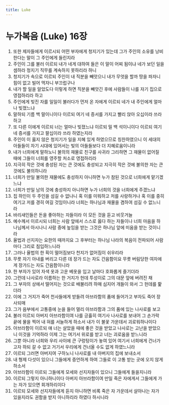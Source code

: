 ```yaml
---
title: Luke
---
```


# 누가복음 (Luke) 16장
1. 또한 제자들에게 이르시되 어떤 부자에게 청지기가 있는데 그가 주인의 소유를 낭비한다는 말이 그 주인에게 들린지라
1. 주인이 그를 불러 이르되 내가 네게 대하여 들은 이 말이 어찌 됨이냐 네가 보던 일을 셈하라 청지기 직무를 계속하지 못하리라 하니
1. 청지기가 속으로 이르되 주인이 내 직분을 빼앗으니 내가 무엇을 할까 땅을 파자니 힘이 없고 빌어 먹자니 부끄럽구나
1. 내가 할 일을 알았도다 이렇게 하면 직분을 빼앗긴 후에 사람들이 나를 자기 집으로 영접하리라 하고
1. 주인에게 빚진 자를 일일이 불러다가 먼저 온 자에게 이르되 네가 내 주인에게 얼마나 빚졌느냐
1. 말하되 기름 백 말이니이다 이르되 여기 네 증서를 가지고 빨리 앉아 오십이라 쓰라 하고
1. 또 다른 이에게 이르되 너는 얼마나 빚졌느냐 이르되 밀 백 석이니이다 이르되 여기 네 증서를 가지고 팔십이라 쓰라 하였는지라
1. 주인이 이 옳지 않은 청지기가 일을 지혜 있게 하였으므로 칭찬하였으니 이 세대의 아들들이 자기 시대에 있어서는 빛의 아들들보다 더 지혜로움이니라
1. 내가 너희에게 말하노니 불의의 재물로 친구를 사귀라 그리하면 그 재물이 없어질 때에 그들이 너희를 영주할 처소로 영접하리라
1. 지극히 작은 것에 충성된 자는 큰 것에도 충성되고 지극히 작은 것에 불의한 자는 큰 것에도 불의하니라
1. 너희가 만일 불의한 재물에도 충성하지 아니하면 누가 참된 것으로 너희에게 맡기겠느냐
1. 너희가 만일 남의 것에 충성하지 아니하면 누가 너희의 것을 너희에게 주겠느냐
1. 집 하인이 두 주인을 섬길 수 없나니 혹 이를 미워하고 저를 사랑하거나 혹 이를 중히 여기고 저를 경히 여길 것임이니라 너희는 하나님과 재물을 겸하여 섬길 수 없느니라
1. 바리새인들은 돈을 좋아하는 자들이라 이 모든 것을 듣고 비웃거늘
1. 예수께서 이르시되 너희는 사람 앞에서 스스로 옳다 하는 자들이나 너희 마음을 하나님께서 아시나니 사람 중에 높임을 받는 그것은 하나님 앞에 미움을 받는 것이니라
1. 율법과 선지자는 요한의 때까지요 그 후부터는 하나님 나라의 복음이 전파되어 사람마다 그리로 침입하느니라
1. 그러나 율법의 한 획이 떨어짐보다 천지가 없어짐이 쉬우리라
1. 무릇 자기 아내를 버리고 다른 데 장가 드는 자도 간음함이요 무릇 버림당한 여자에게 장가드는 자도 간음함이니라
1. 한 부자가 있어 자색 옷과 고운 베옷을 입고 날마다 호화롭게 즐기더라
1. 그런데 나사로라 이름하는 한 거지가 헌데 투성이로 그의 대문 앞에 버려진 채
1. 그 부자의 상에서 떨어지는 것으로 배불리려 하매 심지어 개들이 와서 그 헌데를 핥더라
1. 이에 그 거지가 죽어 천사들에게 받들려 아브라함의 품에 들어가고 부자도 죽어 장사되매
1. 그가 음부에서 고통중에 눈을 들어 멀리 아브라함과 그의 품에 있는 나사로를 보고
1. 불러 이르되 아버지 아브라함이여 나를 긍휼히 여기사 나사로를 보내어 그 손가락 끝에 물을 찍어 내 혀를 서늘하게 하소서 내가 이 불꽃 가운데서 괴로워하나이다
1. 아브라함이 이르되 얘 너는 살았을 때에 좋은 것을 받았고 나사로는 고난을 받았으니 이것을 기억하라 이제 그는 여기서 위로를 받고 너는 괴로움을 받느니라
1. 그뿐 아니라 너희와 우리 사이에 큰 구렁텅이가 놓여 있어 여기서 너희에게 건너가고자 하되 갈 수 없고 거기서 우리에게 건너올 수도 없게 하였느니라
1. 이르되 그러면 아버지여 구하노니 나사로를 내 아버지의 집에 보내소서
1. 내 형제 다섯이 있으니 그들에게 증언하게 하여 그들로 이 고통 받는 곳에 오지 않게 하소서
1. 아브라함이 이르되 그들에게 모세와 선지자들이 있으니 그들에게 들을지니라
1. 이르되 그렇지 아니하니이다 아버지 아브라함이여 만일 죽은 자에게서 그들에게 가는 자가 있으면 회개하리이다
1. 이르되 모세와 선지자들에게 듣지 아니하면 비록 죽은 자 가운데서 살아나는 자가 있을지라도 권함을 받지 아니하리라 하였다 하시니라